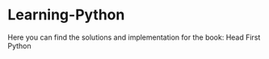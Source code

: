 # Learning-Python
Here you can find the solutions and implementation for the book: Head First Python
